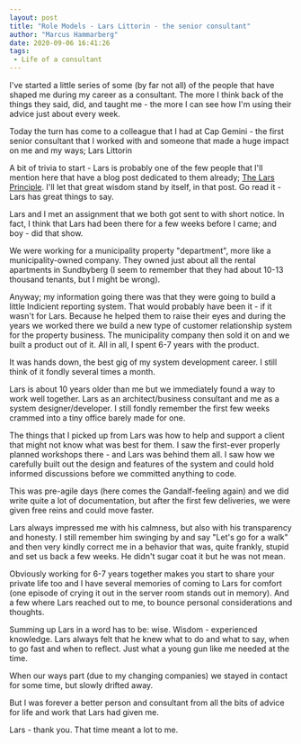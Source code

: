 ```yaml
---
layout: post
title: "Role Models - Lars Littorin - the senior consultant"
author: "Marcus Hammarberg"
date: 2020-09-06 16:41:26
tags:
 - Life of a consultant
---
```


I've started a little series of some (by far not all) of the people that have shaped me during my career as a consultant. The more I think back of the things they said, did, and taught me - the more I can see how I'm using their advice just about every week.

Today the turn has come to a colleague that I had at Cap Gemini - the first senior consultant that I worked with and someone that made a huge impact on me and my ways; Lars Littorin

<!-- excerpt-end -->

A bit of trivia to start - Lars is probably one of the few people that I'll mention here that have a blog post dedicated to them already; [The Lars Principle](https://www.marcusoft.net/2015/09/the-lars-principle.html). I'll let that great wisdom stand by itself, in that post. Go read it - Lars has great things to say.

Lars and I met an assignment that we both got sent to with short notice. In fact, I think that Lars had been there for a few weeks before I came; and boy - did that show.

We were working for a municipality property "department", more like a municipality-owned company. They owned just about all the rental apartments in Sundbyberg (I seem to remember that they had about 10-13 thousand tenants, but I might be wrong).

Anyway; my information going there was that they were going to build a little Indicient reporting system. That would probably have been it - if it wasn't for Lars. Because he helped them to raise their eyes and during the years we worked there we build a new type of customer relationship system for the property business. The municipality company then sold it on and we built a product out of it. All in all, I spent 6-7 years with the product.

It was hands down, the best gig of my system development career. I still think of it fondly several times a month.

Lars is about 10 years older than me but we immediately found a way to work well together. Lars as an architect/business consultant and me as a system designer/developer. I still fondly remember the first few weeks crammed into a tiny office barely made for one.

The things that I picked up from Lars was how to help and support a client that might not know what was best for them. I saw the first-ever properly planned workshops there - and Lars was behind them all. I saw how we carefully built out the design and features of the system and could hold informed discussions before we committed anything to code.

This was pre-agile days (here comes the Gandalf-feeling again) and we did write quite a lot of documentation, but after the first few deliveries, we were given free reins and could move faster.

Lars always impressed me with his calmness, but also with his transparency and honesty. I still remember him swinging by and say "Let's go for a walk" and then very kindly correct me in a behavior that was, quite frankly, stupid and set us back a few weeks. He didn't sugar coat it but he was not mean.

Obviously working for 6-7 years together makes you start to share your private life too and I have several memories of coming to Lars for comfort (one episode of crying it out in the server room stands out in memory). And a few where Lars reached out to me, to bounce personal considerations and thoughts.

Summing up Lars in a word has to be: wise. Wisdom - experienced knowledge. Lars always felt that he knew what to do and what to say, when to go fast and when to reflect. Just what a young gun like me needed at the time.

When our ways part (due to my changing companies) we stayed in contact for some time, but slowly drifted away.

But I was forever a better person and consultant from all the bits of advice for life and work that Lars had given me.

Lars - thank you. That time meant a lot to me.